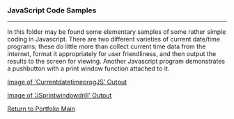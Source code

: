 ### JavaScript Code Samples
***

In this folder may be found some
elementary samples of some rather
simple coding in Javascript. There
are two different varieties of current
date/time programs; these do little more
than collect current time data from the
internet, format it appropriately for
user friendliness, and then output
the results to the screen for viewing.
Another Javascript program demonstrates
a pushbutton with a print window function
attached to it.

[Image of 'CurrentdatetimeprogJS' Output](https://i.imgur.com/1i7GDy0.png)

[Image of 'JSprintwindowdrill' Output](https://i.imgur.com/WuiR00h.png)

[Return to Portfolio Main](../../READMEport1.md)
